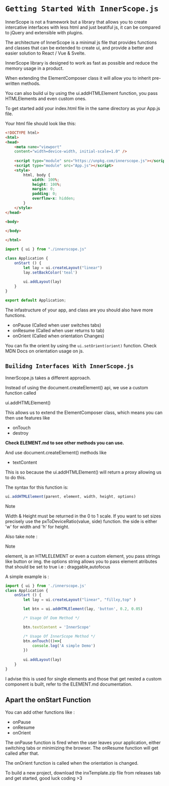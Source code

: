 # ```Getting Started With InnerScope.js```

InnerScope is not a framework but a library that allows you to create intercative
interfaces with less html and just beatiful js, it can be compared to jQuery and extensible with plugins.

The architecture of InnerScope is a minimal js file that provides functions and
classes that can be extended to create ui, and provide a better and easier
solution to React / Vue & Svelte.

InnerScope library is designed to work as fast as possible and reduce the memory usage
in a product.

When extending the ElementComposer class it will allow you to inherit pre- written
methods.

You can also build ui by using the ui.addHTMLElement function, you pass HTMLElements and even custom ones.

To get started add your index.html file in the same directory as your App.js file.

Your html file should look like this:

```html
<!DOCTYPE html>
<html>
<head>
    <meta name="viewport" 
    content="width=device-width, initial-scale=1.0" />
    
    <script type="module" src="https://unpkg.com/innerscope.js"></script>
    <script type="module" src="App.js"></script>
    <style>
        html, body {
            width: 100%;
            height: 100%;
            margin: 0;
            padding: 0;
            overflow-x: hidden;
        }
    </style>
</head>

<body>
    
</body>

</html>
```

```javascript
import { ui } from "./innerscope.js"

class Application {
    onStart () {
        let lay = ui.createLayout("linear")
        lay.setBackColor('teal')
        
        ui.addLayout(lay)
    }
}

export default Application;
```

The infastructure of your app, and class are you should also have more functions.

- onPause (Called when user switches tabs)
- onResume (Called when user returns to tab)
- onOrient (Called when orientation Changes)

You can fix the orient by using the `ui.setOrient(orient)` function.
Check MDN Docs on orientation usage on js.

## ```Builidng Interfaces With InnerScope.js```

InnerScope.js takes a different approach.

Instead of using the document.createElement() api, we use a custom function called

ui.addHTMLElement()

This allows us to extend the ElementComposer class, which means you can then use features like

- onTouch
- destroy

**Check ELEMENT.md to see other methods you can use.**

And use document.createElement() methods like

- textContent

This is so because the ui.addHTMLElement() will return a proxy allowing us to do this.

The syntax for this function is:

```javascript
ui.addHTMLElement(parent, element, width, height, options)
```

> [!NOTE]
> Width & Height must be returned in the 0 to 1 scale.
> If you want to set sizes precisely use the
> pxToDeviceRatio(value, side) function.
> the side is either 'w' for width and 'h' for height.

Also take note :

> [!NOTE]
> element, is an HTMLELEMENT or even a custom element, you
> pass strings like button or img.
> the options string allows you to pass element atributes that
> should be set to true i.e :
> draggable,autofocus

A simple example is :

```javascript
import { ui } from './innerscope.js'
class Application {
    onStart () {
        let lay = ui.createLayout("linear", "fillxy,top" )

        let btn = ui.addHTMLElement(lay, 'button', 0.2, 0.05)

        /* Usage Of Dom Method */

        btn.textContent = 'InnerScope'

        /* Usage Of InnerScope Method */
        btn.onTouch(()=>{
            console.log('A simple Demo')
        })
        
        ui.addLayout(lay)
    }
}

```

I advise this is used for single elements and those that get nested a custom component is built, refer to the ELEMENT.md documentation.

## Apart the onStart Function

You can add other functions like :

- onPause
- onResume
- onOrient

The onPause function is fired when the user leaves your application, either switching tabs or minimizing the browser.
The onResume function will get called after that.

The onOrient function is called when the orientation is changed.

To build a new project, download the inxTemplate.zip file from releases tab and get started, good luck coding >3
